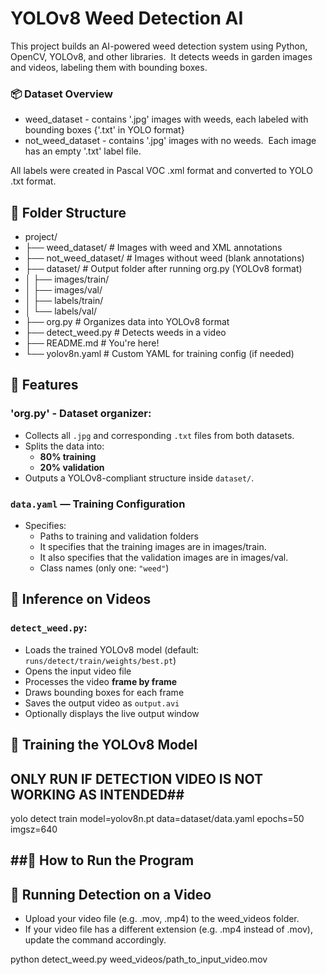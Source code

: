 # YOLOv8 Weed Detection AI

This project builds an AI-powered weed detection system using Python, OpenCV, YOLOv8, and other libraries.  It detects weeds in garden images and videos, labeling them with bounding boxes.

### 📦 Dataset Overview
- weed_dataset - contains '.jpg' images with weeds, each labeled with bounding boxes {'.txt' in YOLO format}
- not_weed_dataset - contains '.jpg' images with no weeds.  Each image has an empty '.txt' label file.        

All labels were created in Pascal VOC .xml format and converted to YOLO .txt format.

## 📁 Folder Structure

- project/
- ├── weed_dataset/ # Images with weed and XML annotations 
- ├── not_weed_dataset/ # Images without weed (blank annotations)
- ├── dataset/ # Output folder after running org.py (YOLOv8 format)
- │ ├── images/train/
- │ ├── images/val/
- │ ├── labels/train/
- │ └── labels/val/
- ├── org.py # Organizes data into YOLOv8 format
- ├── detect_weed.py # Detects weeds in a video
- ├── README.md # You're here!
- └── yolov8n.yaml # Custom YAML for training config (if needed)



## 🔧 Features

### 'org.py' - Dataset organizer:
- Collects all `.jpg` and corresponding `.txt` files from both datasets.
- Splits the data into:
  - **80% training**
  - **20% validation**
- Outputs a YOLOv8-compliant structure inside `dataset/`.

### `data.yaml` — Training Configuration
- Specifies:
  - Paths to training and validation folders
  - It specifies that the training images are in images/train.
  - It also specifies that the validation images are in images/val.
  - Class names (only one: `"weed"`)


## 🎥 Inference on Videos
### `detect_weed.py`:
- Loads the trained YOLOv8 model (default: `runs/detect/train/weights/best.pt`)
- Opens the input video file
- Processes the video **frame by frame**
- Draws bounding boxes for each frame
- Saves the output video as `output.avi`
- Optionally displays the live output window



## 🧠 Training the YOLOv8 Model
## ONLY RUN IF DETECTION VIDEO IS NOT WORKING AS INTENDED##
yolo detect train model=yolov8n.pt data=dataset/data.yaml epochs=50 imgsz=640




##🚀 How to Run the Program
------------------------------------------------------------------------------------------------------
## 🧪 Running Detection on a Video
- Upload your video file (e.g. .mov, .mp4) to the weed_videos folder.
- If your video file has a different extension (e.g. .mp4 instead of .mov), update the command accordingly.



python detect_weed.py weed_videos/path_to_input_video.mov



